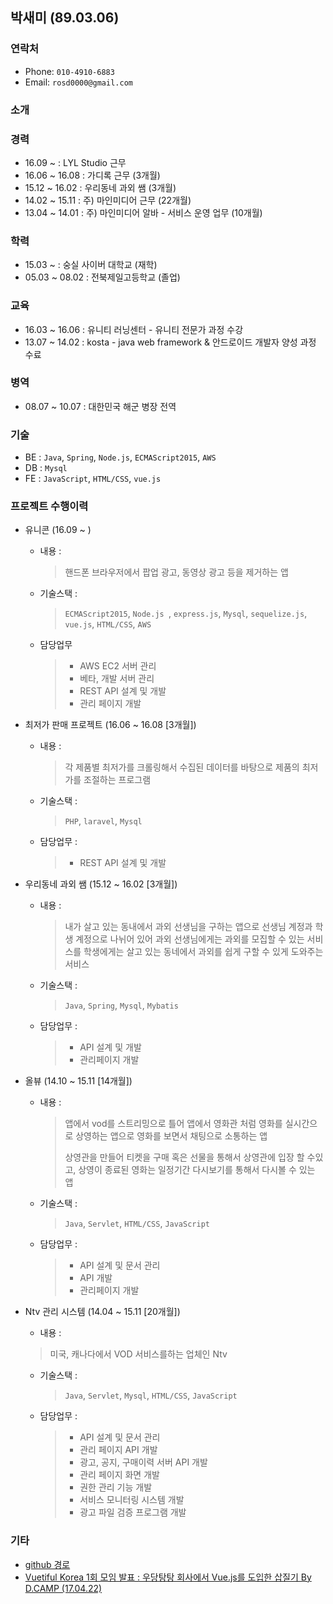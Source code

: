 ## 박새미 (89.03.06)

### 연락처
* Phone: `010-4910-6883`
* Email: `rosd0000@gmail.com`

### 소개

### 경력
* 16.09 ~ : LYL Studio 근무
* 16.06 ~ 16.08 : 가디록 근무 (3개월)
* 15.12 ~ 16.02 : 우리동네 과외 쌤 (3개월)
* 14.02 ~ 15.11 : 주) 마인미디어 근무 (22개월)
* 13.04 ~ 14.01 : 주) 마인미디어 알바 - 서비스 운영 업무 (10개월)
 
### 학력
* 15.03 ~ : 숭실 사이버 대학교 (재학)
* 05.03 ~ 08.02   : 전북제일고등학교 (졸업)

### 교육
* 16.03 ~ 16.06 : 유니티 러닝센터 - 유니티 전문가 과정 수강
* 13.07 ~ 14.02 : kosta - java web framework & 안드로이드 개발자 양성 과정 수료

### 병역
* 08.07 ~ 10.07 : 대한민국 해군 병장 전역

### 기술
* BE : `Java`, `Spring`, `Node.js`, `ECMAScript2015`, `AWS`
* DB : `Mysql`
* FE : `JavaScript`, `HTML/CSS`, `vue.js`

### 프로젝트 수행이력
* 유니콘 (16.09 ~ )
	- 내용 :
		> 핸드폰 브라우저에서 팝업 광고, 동영상 광고 등을 제거하는 앱
	
	- 기술스택 : 
		> `ECMAScript2015`, `Node.js `, `express.js`, `Mysql`, `sequelize.js`, `vue.js`, `HTML/CSS`, `AWS`
	
	- 담당업무
		> - AWS EC2 서버 관리
		> - 베타, 개발 서버 관리
		> - REST API 설계 및 개발
		> - 관리 페이지 개발

* 최저가 판매 프로젝트 (16.06 ~ 16.08 [3개월])
	- 내용 :
		> 각 제품별 최저가를 크롤링해서 수집된 데이터를 바탕으로 제품의 최저가를 조절하는 프로그램
	
	- 기술스택 : 
		> `PHP`, `laravel`, `Mysql`
	
	- 담당업무 : 
		> - REST API 설계 및 개발

* 우리동네 과외 쌤 (15.12 ~ 16.02 [3개월])
	- 내용 : 
		> 내가 살고 있는 동내에서 과외 선생님을 구하는 앱으로 선생님 계정과 학생 계정으로 나뉘어 있어 과외 선생님에게는 과외를 모집할 수 있는 서비스를 학생에게는 살고 있는 동네에서 과외를 쉽게 구할 수 있게 도와주는 서비스
	
	- 기술스택 : 
		> `Java`, `Spring`, `Mysql`, `Mybatis`
	
	- 담당업무 : 
		> - API 설계 및 개발
		> - 관리페이지 개발

* 올뷰 (14.10 ~ 15.11 [14개월])
	- 내용 : 
		> 앱에서 vod를 스트리밍으로 틀어 앱에서 영화관 처럼 영화를 실시간으로 상영하는 앱으로 영화를 보면서 채팅으로 소통하는 앱
		>
		> 상영관을 만들어 티켓을 구매 혹은 선물을 통해서 상영관에 입장 할 수있고, 상영이 종료된 영화는 일정기간 다시보기를 통해서 다시볼 수 있는 앱
	
	- 기술스택 : 
		> `Java`, `Servlet`, `HTML/CSS`, `JavaScript `
	
	- 담당업무 : 
		> - API 설계 및 문서 관리
		> - API 개발
		> - 관리페이지 개발

* Ntv 관리 시스템 (14.04 ~ 15.11 [20개월])
	- 내용 : 
	 > 미국, 캐나다에서 VOD 서비스를하는 업체인 Ntv
	 
	- 기술스택 : 
		> `Java`, `Servlet`, `Mysql`, `HTML/CSS`, `JavaScript `
	
	- 담당업무 :
		> - API 설계 및 문서 관리
		> - 관리 페이지 API 개발
		> - 광고, 공지, 구매이력 서버 API 개발
		> - 관리 페이지 화면 개발
		> - 권한 관리 기능 개발
		> - 서비스 모니터링 시스템 개발
		> - 광고 파일 검증 프로그램 개발

### 기타
* [github 경로](https://github.com/rosd89)
* [Vuetiful Korea 1회 모임 발표 : 우당탕탕 회사에서 Vue.js를 도입한 삽질기 By D.CAMP (17.04.22)](https://www.slideshare.net/attdro/vuejs-75250521)

